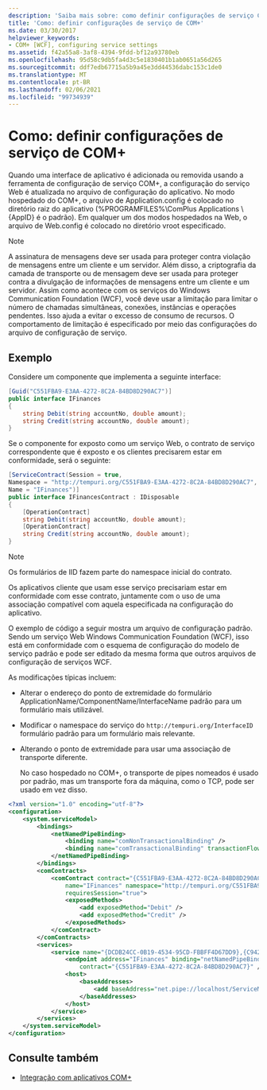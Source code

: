 ```yaml
---
description: 'Saiba mais sobre: como definir configurações de serviço COM+'
title: 'Como: definir configurações de serviço de COM+'
ms.date: 03/30/2017
helpviewer_keywords:
- COM+ [WCF], configuring service settings
ms.assetid: f42a55a8-3af8-4394-9fdd-bf12a93780eb
ms.openlocfilehash: 95d58c9db5fa4d3c5e1830401b1ab0651a56d265
ms.sourcegitcommit: ddf7edb67715a5b9a45e3dd44536dabc153c1de0
ms.translationtype: MT
ms.contentlocale: pt-BR
ms.lasthandoff: 02/06/2021
ms.locfileid: "99734939"
---
```

# <a name="how-to-configure-com-service-settings"></a>Como: definir configurações de serviço de COM+

Quando uma interface de aplicativo é adicionada ou removida usando a ferramenta de configuração de serviço COM+, a configuração do serviço Web é atualizada no arquivo de configuração do aplicativo. No modo hospedado do COM+, o arquivo de Application.config é colocado no diretório raiz do aplicativo (%PROGRAMFILES%\ComPlus Applications \\ {AppID} é o padrão). Em qualquer um dos modos hospedados na Web, o arquivo de Web.config é colocado no diretório vroot especificado.  
  
> [!NOTE]
> A assinatura de mensagens deve ser usada para proteger contra violação de mensagens entre um cliente e um servidor. Além disso, a criptografia da camada de transporte ou de mensagem deve ser usada para proteger contra a divulgação de informações de mensagens entre um cliente e um servidor. Assim como acontece com os serviços do Windows Communication Foundation (WCF), você deve usar a limitação para limitar o número de chamadas simultâneas, conexões, instâncias e operações pendentes. Isso ajuda a evitar o excesso de consumo de recursos. O comportamento de limitação é especificado por meio das configurações do arquivo de configuração de serviço.  
  
## <a name="example"></a>Exemplo  

 Considere um componente que implementa a seguinte interface:  
  
```csharp
[Guid("C551FBA9-E3AA-4272-8C2A-84BD8D290AC7")]  
public interface IFinances  
{  
    string Debit(string accountNo, double amount);  
    string Credit(string accountNo, double amount);  
}  
```  
  
 Se o componente for exposto como um serviço Web, o contrato de serviço correspondente que é exposto e os clientes precisarem estar em conformidade, será o seguinte:  
  
```csharp
[ServiceContract(Session = true,  
Namespace = "http://tempuri.org/C551FBA9-E3AA-4272-8C2A-84BD8D290AC7",  
Name = "IFinances")]  
public interface IFinancesContract : IDisposable  
{  
    [OperationContract]  
    string Debit(string accountNo, double amount);  
    [OperationContract]  
    string Credit(string accountNo, double amount);  
}  
```  
  
> [!NOTE]
> Os formulários de IID fazem parte do namespace inicial do contrato.  
  
 Os aplicativos cliente que usam esse serviço precisariam estar em conformidade com esse contrato, juntamente com o uso de uma associação compatível com aquela especificada na configuração do aplicativo.  
  
 O exemplo de código a seguir mostra um arquivo de configuração padrão. Sendo um serviço Web Windows Communication Foundation (WCF), isso está em conformidade com o esquema de configuração do modelo de serviço padrão e pode ser editado da mesma forma que outros arquivos de configuração de serviços WCF.  
  
 As modificações típicas incluem:  
  
- Alterar o endereço do ponto de extremidade do formulário ApplicationName/ComponentName/InterfaceName padrão para um formulário mais utilizável.  
  
- Modificar o namespace do serviço do `http://tempuri.org/InterfaceID` formulário padrão para um formulário mais relevante.  
  
- Alterando o ponto de extremidade para usar uma associação de transporte diferente.  
  
     No caso hospedado no COM+, o transporte de pipes nomeados é usado por padrão, mas um transporte fora da máquina, como o TCP, pode ser usado em vez disso.  
  
```xml  
<?xml version="1.0" encoding="utf-8"?>  
<configuration>  
    <system.serviceModel>  
        <bindings>  
            <netNamedPipeBinding>  
                <binding name="comNonTransactionalBinding" />  
                <binding name="comTransactionalBinding" transactionFlow="true" />  
            </netNamedPipeBinding>  
        </bindings>  
        <comContracts>  
            <comContract contract="{C551FBA9-E3AA-4272-8C2A-84BD8D290AC7}"  
                name="IFinances" namespace="http://tempuri.org/C551FBA9-E3AA-4272-8C2A-84BD8D290AC7"  
                requiresSession="true">  
                <exposedMethods>  
                    <add exposedMethod="Debit" />  
                    <add exposedMethod="Credit" />  
                </exposedMethods>  
            </comContract>  
        </comContracts>  
        <services>  
            <service name="{DCDB24CC-0B19-4534-95CD-FBBFF4D67DD9},{C942B840-AD54-4A44-B5F7-928130980AB9}">  
                <endpoint address="IFinances" binding="netNamedPipeBinding" bindingConfiguration="comNonTransactionalBinding"  
                    contract="{C551FBA9-E3AA-4272-8C2A-84BD8D290AC7}" />  
                <host>  
                    <baseAddresses>  
                        <add baseAddress="net.pipe://localhost/ServiceModelDocSampleApp/ServiceModelDocSample.esFinance" />  
                    </baseAddresses>  
                </host>  
            </service>  
        </services>  
    </system.serviceModel>  
</configuration>  
```  
  
## <a name="see-also"></a>Consulte também

- [Integração com aplicativos COM+](integrating-with-com-plus-applications.md)
